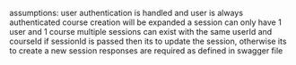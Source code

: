 assumptions:
user authentication is handled and user is always authenticated
course creation will be expanded
a session can only have 1 user and 1 course
multiple sessions can exist with the same userId and courseId
if sessionId is passed then its to update the session, otherwise its to create a new session
responses are required as defined in swagger file
